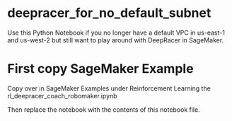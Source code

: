 # deepracer_for_no_default_subnet
Use this Python Notebook if you no longer have a default VPC in us-east-1 and us-west-2 but still want to play around with DeepRacer in SageMaker.

# First copy SageMaker Example

Copy over in SageMaker Examples under Reinforcement Learning the rl_deepracer_coach_robomaker.ipynb

Then replace the notebook with the contents of this notebook file.
